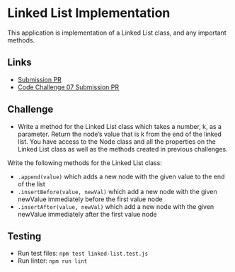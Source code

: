# Linked List Implementation



This application is implementation of a Linked List class, and any important methods.
    
## Links
- [Submission PR](https://github.com/Thomas720/data-structures-and-algorithms/pull/14)
- [Code Challenge 07 Submission PR](https://github.com/Thomas720/data-structures-and-algorithms/pull/16)
    
## Challenge

-   Write a method for the Linked List class which takes a number, k, as a parameter. Return the node’s value that is k from the end of the linked list. You have access to the Node class and all the properties on the Linked List class as well as the methods created in previous challenges.

Write the following methods for the Linked List class:
- `.append(value)` which adds a new node with the given value to the end of the list
- `.insertBefore(value, newVal)` which add a new node with the given newValue immediately before the first value node
- `.insertAfter(value, newVal)` which add a new node with the given newValue immediately after the first value node
    
## Testing
 - Run test files: `npm test linked-list.test.js`
 - Run linter: `npm run lint`
